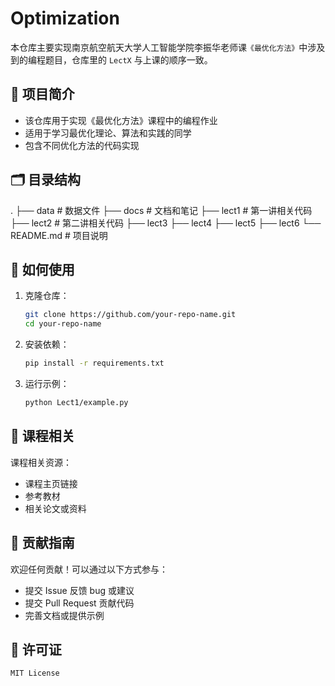 # Optimization

本仓库主要实现南京航空航天大学人工智能学院李振华老师课`《最优化方法》`中涉及到的编程题目，仓库里的 `LectX` 与上课的顺序一致。

## 📌 项目简介  
- 该仓库用于实现《最优化方法》课程中的编程作业  
- 适用于学习最优化理论、算法和实践的同学  
- 包含不同优化方法的代码实现

## 🗂 目录结构
.
├── data   # 数据文件
├── docs   # 文档和笔记
├── lect1  # 第一讲相关代码
├── lect2  # 第二讲相关代码
├── lect3
├── lect4
├── lect5
├── lect6
└── README.md  # 项目说明


## 🚀 如何使用
1. 克隆仓库：
   ```bash
   git clone https://github.com/your-repo-name.git
   cd your-repo-name
   ```

2. 安装依赖：
    ```bash
    pip install -r requirements.txt
    ```

3. 运行示例：
    ```bash
    python Lect1/example.py
    ```

## 📖 课程相关
课程相关资源：
- 课程主页链接
- 参考教材
- 相关论文或资料

## 🤝 贡献指南
欢迎任何贡献！可以通过以下方式参与：
- 提交 Issue 反馈 bug 或建议
- 提交 Pull Request 贡献代码
- 完善文档或提供示例

## 📜 许可证
```text
MIT License
```